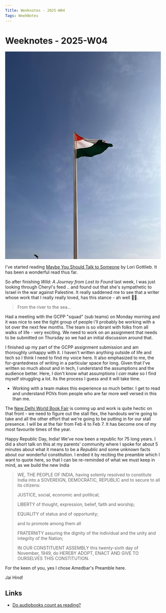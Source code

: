 ```yaml
---
Title: Weeknotes - 2025-W04
Tags: WeekNotes
---
```


# Weeknotes - 2025-W04

![Cover image for 2025-W04](/weeknotes/_images/cover-2025-w04.jpg)

I've started reading [Maybe You Should Talk to Someone](https://www.goodreads.com/book/show/37570546-maybe-you-should-talk-to-someone) by Lori Gottlieb. It has been a wonderful read thus far. 

So after finishing _Wild: A Journey from Lost to Found_ last week, I was just looking through Cheryl's feed .. and found out that she's sympathetic to Israel in the war against Palestine. It really saddened me to see that a writer whose work that I really really loved, has this stance - ah well 🤷🏾. 

> From the river to the sea...

Had a meeting with the GCPP "squad" (sub teams) on Monday morning and it was nice to see the tight group of people i'll probably be working with a lot over the next few months. The team is so vibrant with folks from all walks of life - very exciting. We need to work on an assignment that needs to be submitted on Thursday so we had an initial discussion around that. 

I finished up my part of the GCPP assignment submission and am thoroughly unhappy with it. I haven't written anything outside of life and tech so I think I need to find my voice here. It also emphasized to me, the for-grantedness of writing in a particular space for long. Given that I've written so much about and in tech, I understand the assumptions and the audience better. Here, I don't know what assumptions I _can_ make so I find myself struggling a lot. Its the process I guess and it will take time.

- Working with a team makes this experience so much better. I get to read and understand POVs from people who are far more well versed in this than me.

The [New Delhi World Book Fair](https://www.nbtindia.gov.in/ndwbf2025/) is coming up and work is quite hectic on that front - we need to figure out the stall flex, the handouts we're going to take and all the other effort that we're going to be putting in for our stall presence. I will be at the fair from Feb 4 to Feb 7. It has become one of my most favourite times of the year. 

Happy Republic Day, India! We've now been a republic for 75 long years. I did a short talk on this at my parents' community where I spoke for about 5 minutes about what it means to be a _Republic_ and some unknown facts about our wonderful constitution. I ended it by reciting the preamble which I want to quote here, so that I can be re-reminded of what we must keep in mind, as we build the new India

> WE, THE PEOPLE OF INDIA, having solemly resolved to constitute India into a SOVEREIGN, DEMOCRATIC, REPUBLIC and to secure to all its citizens:
> 
> JUSTICE, social, economic and political;
> 
> LIBERTY of thought, expression, belief, faith and worship;
> 
> EQUALITY of status and of opportunity; 
> 
> and to promote among them all
> 
> FRATERNITY assuring the dignity of the individual and the unity and integrity of the Nation;
> 
> IN OUR CONSTITUENT ASSEMBLY this twenty-sixth day of November, 1949, do HEREBY ADOPT, ENACT AND GIVE TO OURSELVES THIS CONSTITUTION.

For the keen of you, yes I chose Amedbar's Preamble here. 

Jai Hind!

## Links

- [Do audiobooks count as reading?](https://www.youtube.com/watch?v=80SCl6n0TEo)